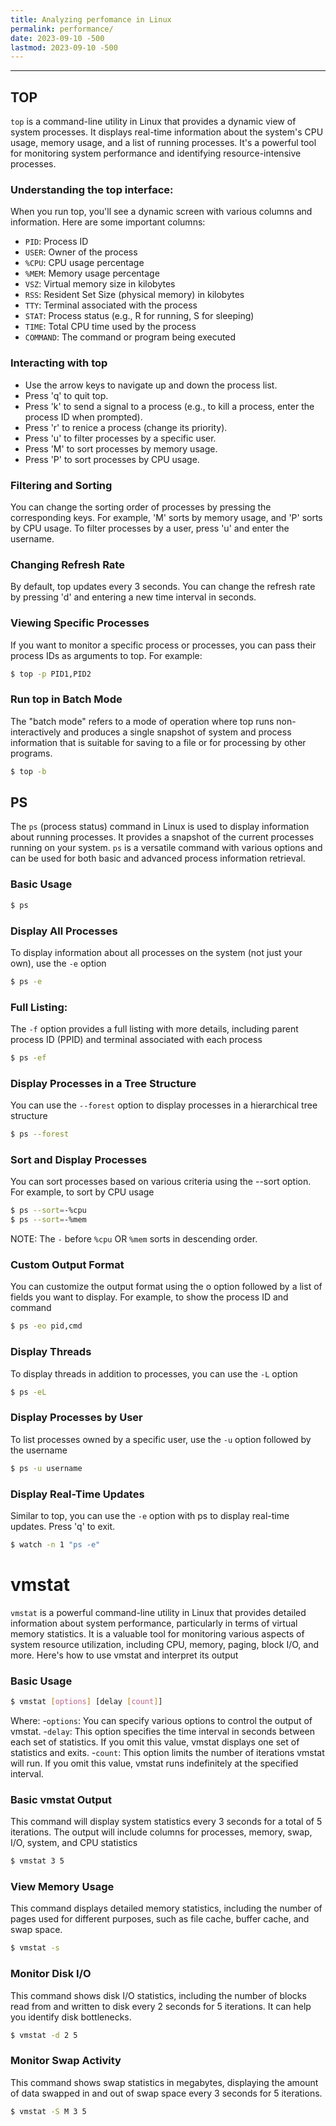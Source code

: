 ```yaml
---
title: Analyzing perfomance in Linux
permalink: performance/
date: 2023-09-10 -500
lastmod: 2023-09-10 -500
---
```

---

## TOP
`top` is a command-line utility in Linux that provides a dynamic view of system processes. It displays real-time information about the system's CPU usage, memory usage, and a list of running processes. It's a powerful tool for monitoring system performance and identifying resource-intensive processes. 

### Understanding the top interface:

When you run top, you'll see a dynamic screen with various columns and information. Here are some important columns:
- `PID`: Process ID
- `USER`: Owner of the process
- `%CPU`: CPU usage percentage
- `%MEM`: Memory usage percentage
- `VSZ`: Virtual memory size in kilobytes
- `RSS`: Resident Set Size (physical memory) in kilobytes
- `TTY`: Terminal associated with the process
- `STAT`: Process status (e.g., R for running, S for sleeping)
- `TIME`: Total CPU time used by the process
- `COMMAND`: The command or program being executed

### Interacting with top
- Use the arrow keys to navigate up and down the process list.
- Press 'q' to quit top.
- Press 'k' to send a signal to a process (e.g., to kill a process, enter the process ID when prompted).
- Press 'r' to renice a process (change its priority).
- Press 'u' to filter processes by a specific user.
- Press 'M' to sort processes by memory usage.
- Press 'P' to sort processes by CPU usage.

### Filtering and Sorting
You can change the sorting order of processes by pressing the corresponding keys. For example, 'M' sorts by memory usage, and 'P' sorts by CPU usage. To filter processes by a user, press 'u' and enter the username.

### Changing Refresh Rate
By default, top updates every 3 seconds. You can change the refresh rate by pressing 'd' and entering a new time interval in seconds.

### Viewing Specific Processes
If you want to monitor a specific process or processes, you can pass their process IDs as arguments to top. For example:

```sh
$ top -p PID1,PID2
```

### Run top in Batch Mode
The "batch mode" refers to a mode of operation where top runs non-interactively and produces a single snapshot of system and process information that is suitable for saving to a file or for processing by other programs.

```sh
$ top -b
```

## PS
The `ps` (process status) command in Linux is used to display information about running processes. It provides a snapshot of the current processes running on your system. `ps` is a versatile command with various options and can be used for both basic and advanced process information retrieval. 

### Basic Usage
```sh
$ ps
```

### Display All Processes
To display information about all processes on the system (not just your own), use the `-e` option
```sh
$ ps -e
```

### Full Listing:
The `-f` option provides a full listing with more details, including parent process ID (PPID) and terminal associated with each process
```sh
$ ps -ef
```

### Display Processes in a Tree Structure
You can use the `--forest` option to display processes in a hierarchical tree structure
```sh
$ ps --forest
```

### Sort and Display Processes
You can sort processes based on various criteria using the --sort option. For example, to sort by CPU usage
```sh
$ ps --sort=-%cpu
$ ps --sort=-%mem
```
NOTE: The `-` before `%cpu` OR `%mem` sorts in descending order.

### Custom Output Format
You can customize the output format using the o option followed by a list of fields you want to display. For example, to show the process ID and command
```sh
$ ps -eo pid,cmd
```

### Display Threads
To display threads in addition to processes, you can use the `-L` option
```sh
$ ps -eL
```

### Display Processes by User
To list processes owned by a specific user, use the `-u` option followed by the username
```sh
$ ps -u username
```

### Display Real-Time Updates
Similar to top, you can use the `-e` option with ps to display real-time updates. Press 'q' to exit.
```sh
$ watch -n 1 "ps -e"
```

# vmstat
`vmstat` is a powerful command-line utility in Linux that provides detailed information about system performance, particularly in terms of virtual memory statistics. It is a valuable tool for monitoring various aspects of system resource utilization, including CPU, memory, paging, block I/O, and more. Here's how to use vmstat and interpret its output

### Basic Usage
```sh
$ vmstat [options] [delay [count]]
```

Where:
-`options`: You can specify various options to control the output of vmstat.
-`delay`: This option specifies the time interval in seconds between each set of statistics. If you omit this value, vmstat displays one set of statistics and exits.
-`count`: This option limits the number of iterations vmstat will run. If you omit this value, vmstat runs indefinitely at the specified interval.

### Basic vmstat Output
This command will display system statistics every 3 seconds for a total of 5 iterations. The output will include columns for processes, memory, swap, I/O, system, and CPU statistics
```sh
$ vmstat 3 5
```

### View Memory Usage
This command displays detailed memory statistics, including the number of pages used for different purposes, such as file cache, buffer cache, and swap space.
```sh
$ vmstat -s
```

### Monitor Disk I/O 
This command shows disk I/O statistics, including the number of blocks read from and written to disk every 2 seconds for 5 iterations. It can help you identify disk bottlenecks.
```sh
$ vmstat -d 2 5
```

### Monitor Swap Activity
This command shows swap statistics in megabytes, displaying the amount of data swapped in and out of swap space every 3 seconds for 5 iterations.
```sh
$ vmstat -S M 3 5
```
